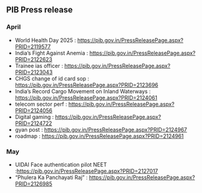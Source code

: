 ## PIB Press release

### April
* World Health Day 2025 : https://pib.gov.in/PressReleasePage.aspx?PRID=2119577
* India’s Fight Against Anemia : https://pib.gov.in/PressReleasePage.aspx?PRID=2122623
* Trainee ias officer : https://pib.gov.in/PressReleasePage.aspx?PRID=2123043
* CHGS change of id card  sop : https://pib.gov.in/PressReleasePage.aspx?PRID=2123696
* India’s Record Cargo Movement on Inland Waterways : https://pib.gov.in/PressReleasePage.aspx?PRID=2124061
* telecom sector perf : https://pib.gov.in/PressReleasePage.aspx?PRID=2124056
* Digital gaming : https://pib.gov.in/PressReleasePage.aspx?PRID=2124722
* gyan post : https://pib.gov.in/PressReleasePage.aspx?PRID=2124967
* roadmap : https://pib.gov.in/PressReleasePage.aspx?PRID=2124961

### May
* UIDAI Face authentication pilot NEET :https://pib.gov.in/PressReleasePage.aspx?PRID=2127017
* “Phulera Ka Panchayati Raj” : https://pib.gov.in/PressReleasePage.aspx?PRID=2126985

